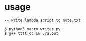 
# usage

	-- write lambda script to note.txt
	
	$ python3 macro_writer.py  
	$ g++ tttt.cc && ./a.out


